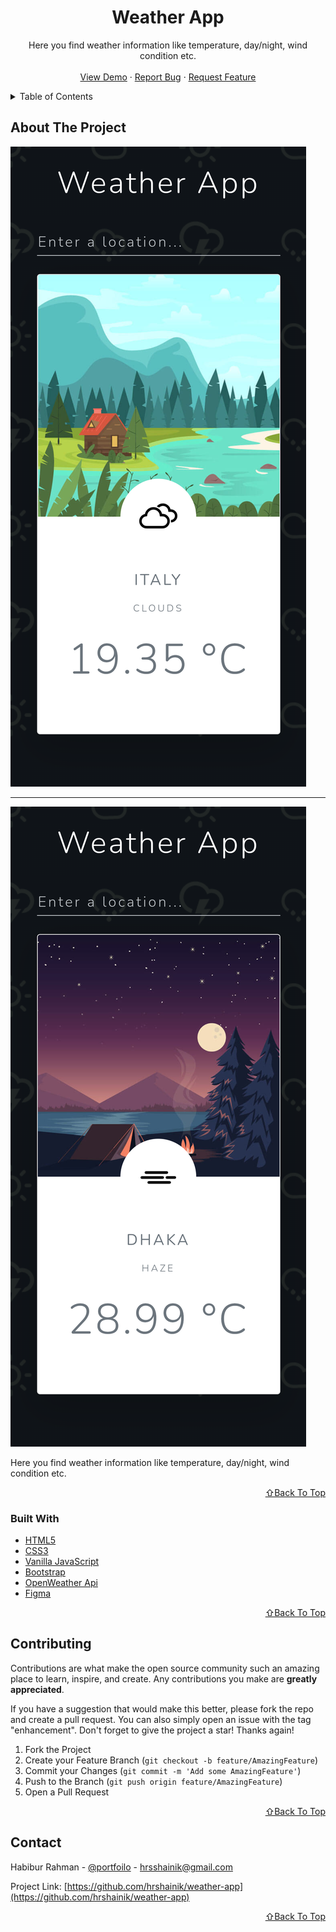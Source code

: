 <!-- PROJECT LOGO -->
<div align="center">
  <h1 align="center">Weather App</h1>

  <p align="center">
    Here you find weather information like temperature, day/night, wind condition etc.
    <br />
    <br />
    <a href="https://weather-app-hrsshainik.netlify.app/">View Demo</a>
    ·
    <a href="https://github.com/hrshainik/weather-app/issues">Report Bug</a>
    ·
    <a href="https://github.com/hrshainik/weather-app/issues">Request Feature</a>
  </p>
</div>


<!-- TABLE OF CONTENTS -->
<details>
  <summary>Table of Contents</summary>
  <ol>
    <li>
      <a href="#about-the-project">About The Project</a>
      <ul>
        <li><a href="#built-with">Built With</a></li>
      </ul>
    </li>
    <li><a href="#contributing">Contributing</a></li>
    <li><a href="#contact">Contact</a></li>
  </ol>
</details>


<!-- ABOUT THE PROJECT -->
## About The Project

[![Product Name Screen Shot][product-screenshot1]](https://weather-app-hrsshainik.netlify.app/)
***
[![Product Name Screen Shot][product-screenshot2]](https://weather-app-hrsshainik.netlify.app/)

Here you find weather information like temperature, day/night, wind condition etc.

<p align="right"><a href="#top">⇧Back To Top</a></p>

### Built With

* [HTML5](https://www.w3schools.com/html/)
* [CSS3](https://www.w3schools.com/css/)
* [Vanilla JavaScript](https://developer.mozilla.org/en-US/docs/Web/JavaScript)
* [Bootstrap](https://getbootstrap.com)
* [OpenWeather Api](https://openweathermap.org/api)
* [Figma](https://figma.com)

<p align="right"><a href="#top">⇧Back To Top</a></p>


<!-- CONTRIBUTING -->
## Contributing

Contributions are what make the open source community such an amazing place to learn, inspire, and create. Any contributions you make are **greatly appreciated**.

If you have a suggestion that would make this better, please fork the repo and create a pull request. You can also simply open an issue with the tag "enhancement".
Don't forget to give the project a star! Thanks again!

1. Fork the Project
2. Create your Feature Branch (`git checkout -b feature/AmazingFeature`)
3. Commit your Changes (`git commit -m 'Add some AmazingFeature'`)
4. Push to the Branch (`git push origin feature/AmazingFeature`)
5. Open a Pull Request

<p align="right"><a href="#top">⇧Back To Top</a></p>



<!-- CONTACT -->
## Contact

Habibur Rahman - [@portfoilo](https://hrshainik.me) - hrsshainik@gmail.com

Project Link: [https://github.com/hrshainik/weather-app](https://github.com/hrshainik/weather-app)

<p align="right"><a href="#top">⇧Back To Top</a></p>

[product-screenshot1]: img/weather-app-hrsshainik.netlify.app_day.png
[product-screenshot2]: img/weather-app-hrsshainik.netlify.app_night.png



